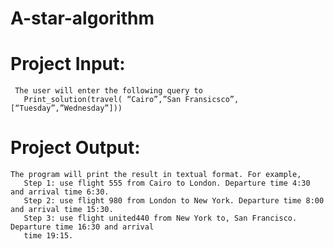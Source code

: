# A-star-algorithm

# Project Input:
     The user will enter the following query to 
       Print_solution(travel( “Cairo”,”San Fransicsco”,[“Tuesday”,”Wednesday”]))
# Project Output:
    The program will print the result in textual format. For example,
       Step 1: use flight 555 from Cairo to London. Departure time 4:30 and arrival time 6:30.
       Step 2: use flight 980 from London to New York. Departure time 8:00 and arrival time 15:30.
       Step 3: use flight united440 from New York to, San Francisco. Departure time 16:30 and arrival 
       time 19:15.

